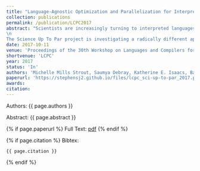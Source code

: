 ```yaml
---
title: "Language-Agnostic Optimization and Parallelization for Interpreted Languages"
collection: publications
permalink: /publication/LCPC2017
abstract: "Scientists are increasingly turning to interpreted languages, such as Python, Java, R, Matlab, and Perl, to implement their data analysis algorithms. While such languages permit rapid software development, their implementations often run into performance issues that slow down the scientific process. Source-level approaches for parallelization are problematic for two reasons: first, many of the language features common to these languages can be challenging for the kinds of analyses needed for parallelization; and second, even where such analysis is possible, a language-specific approach implies that each language would need its own parallelizing compiler and/or constructs, resulting in significant duplication of effort. \n
\n
The Science Up To Par project is investigating a radically different approach to this problem: automatic parallelization at the machine code level using trace information. The key to accomplishing this will be the static and dynamic analysis of executables and the reconstitution of such executables into parallel executables. The key insight is that with trace information it should be possible optimize out the interpreter and other dynamic features in a language-agnostic manner and create parallelized executables for multicore architectures. If successful, this can enable scientists to continue to develop in programming environments that most conveniently support their scientific exploration without paying the performance overheads currently associated with many such environments."
date: 2017-10-11
venue: 'Proceedings of the 30th Workshop on Languages and Compilers for Parallel Computing'
shortvenue: 'LCPC'
year: 2017
status: 'In'
authors: 'Michelle Mills Strout, Saumya Debray, Katherine E. Isaacs, Barbara Kreaseck, Julio Cardenas-Rodriguez, Bonnie Hurwitz, Kat Volk, Sam Badger, Jesse Bartels, Ian Bertolacci, Sabin Devkota, Anthony Encinas, Ben Gaska, Brandon Neth, Theo Sackos, Jon Stephens, Sarah Willer, Babak Yadergari'
paperurl: 'https://stephensj2.github.io/files/lcpc_sci-up-to-par_2017.pdf'
awards:
citation: 
---
```


Authors: {{ page.authors }}

Abstract: {{ page.abstract }}

{% if page.paperurl %}
Full Text: [pdf]({{page.paperurl}})
{% endif %}

{% if page.citation %}
Bibtex: 
```
{{ page.citation }}
```
{% endif %}
